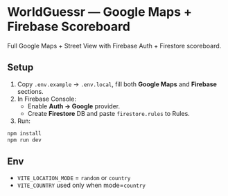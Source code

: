 # WorldGuessr — Google Maps + Firebase Scoreboard

Full Google Maps + Street View with Firebase Auth + Firestore scoreboard.

## Setup
1) Copy `.env.example` → `.env.local`, fill both **Google Maps** and **Firebase** sections.
2) In Firebase Console:
   - Enable **Auth → Google** provider.
   - Create **Firestore** DB and paste `firestore.rules` to Rules.
3) Run:
```bash
npm install
npm run dev
```

## Env
- `VITE_LOCATION_MODE` = `random` or `country`
- `VITE_COUNTRY` used only when mode=`country`
